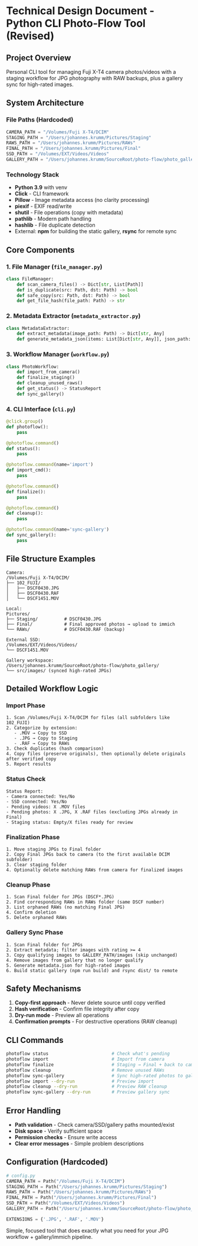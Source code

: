 # Technical Design Document - Python CLI Photo-Flow Tool (Revised)

## Project Overview
Personal CLI tool for managing Fuji X-T4 camera photos/videos with a staging workflow for JPG photography with RAW backups, plus a gallery sync for high-rated images.

## System Architecture

### File Paths (Hardcoded)
```python
CAMERA_PATH = "/Volumes/Fuji X-T4/DCIM"
STAGING_PATH = "/Users/johannes.krumm/Pictures/Staging"
RAWS_PATH = "/Users/johannes.krumm/Pictures/RAWs"
FINAL_PATH = "/Users/johannes.krumm/Pictures/Final"
SSD_PATH = "/Volumes/EXT/Videos/Videos"
GALLERY_PATH = "/Users/johannes.krumm/SourceRoot/photo-flow/photo_gallery/src"
```

### Technology Stack
- **Python 3.9** with venv
- **Click** - CLI framework
- **Pillow** - Image metadata access (no clarity processing)
- **piexif** - EXIF read/write
- **shutil** - File operations (copy with metadata)
- **pathlib** - Modern path handling
- **hashlib** - File duplicate detection
- External: **npm** for building the static gallery, **rsync** for remote sync

## Core Components

### 1. File Manager (`file_manager.py`)
```python
class FileManager:
    def scan_camera_files() -> Dict[str, List[Path]]
    def is_duplicate(src: Path, dst: Path) -> bool
    def safe_copy(src: Path, dst: Path) -> bool
    def get_file_hash(file_path: Path) -> str
```

### 2. Metadata Extractor (`metadata_extractor.py`)
```python
class MetadataExtractor:
    def extract_metadata(image_path: Path) -> Dict[str, Any]
    def generate_metadata_json(items: List[Dict[str, Any]], json_path: Path) -> bool
```

### 3. Workflow Manager (`workflow.py`)
```python
class PhotoWorkflow:
    def import_from_camera()
    def finalize_staging()
    def cleanup_unused_raws()
    def get_status() -> StatusReport
    def sync_gallery()
```

### 4. CLI Interface (`cli.py`)
```python
@click.group()
def photoflow():
    pass

@photoflow.command()
def status():
    pass

@photoflow.command(name='import')
def import_cmd():
    pass

@photoflow.command()
def finalize():
    pass

@photoflow.command()
def cleanup():
    pass

@photoflow.command(name='sync-gallery')
def sync_gallery():
    pass
```

## File Structure Examples
```
Camera:
/Volumes/Fuji X-T4/DCIM/
├── 102_FUJI/
│   ├── DSCF0430.JPG
│   ├── DSCF0430.RAF
│   └── DSCF1451.MOV

Local:
Pictures/
├── Staging/          # DSCF0430.JPG
├── Final/            # Final approved photos → upload to immich
└── RAWs/             # DSCF0430.RAF (backup)

External SSD:
/Volumes/EXT/Videos/Videos/
└── DSCF1451.MOV

Gallery workspace:
/Users/johannes.krumm/SourceRoot/photo-flow/photo_gallery/
└── src/images/ (synced high‑rated JPGs)
```

## Detailed Workflow Logic

### Import Phase
```
1. Scan /Volumes/Fuji X-T4/DCIM for files (all subfolders like 102_FUJI)
2. Categorize by extension:
   - .MOV → Copy to SSD
   - .JPG → Copy to Staging
   - .RAF → Copy to RAWs
3. Check duplicates (hash comparison)
4. Copy files (preserve originals), then optionally delete originals after verified copy
5. Report results
```

### Status Check
```
Status Report:
- Camera connected: Yes/No
- SSD connected: Yes/No  
- Pending videos: X .MOV files
- Pending photos: X .JPG, X .RAF files (excluding JPGs already in Final)
- Staging status: Empty/X files ready for review
```

### Finalization Phase
```
1. Move staging JPGs to Final folder
2. Copy Final JPGs back to camera (to the first available DCIM subfolder)
3. Clear staging folder
4. Optionally delete matching RAWs from camera for finalized images
```

### Cleanup Phase
```
1. Scan Final folder for JPGs (DSCF*.JPG)
2. Find corresponding RAWs in RAWs folder (same DSCF number)
3. List orphaned RAWs (no matching Final JPG)
4. Confirm deletion
5. Delete orphaned RAWs
```

### Gallery Sync Phase
```
1. Scan Final folder for JPGs
2. Extract metadata; filter images with rating >= 4
3. Copy qualifying images to GALLERY_PATH/images (skip unchanged)
4. Remove images from gallery that no longer qualify
5. Generate metadata.json for high‑rated images
6. Build static gallery (npm run build) and rsync dist/ to remote
```

## Safety Mechanisms
1. **Copy-first approach** - Never delete source until copy verified
2. **Hash verification** - Confirm file integrity after copy
3. **Dry-run mode** - Preview all operations
4. **Confirmation prompts** - For destructive operations (RAW cleanup)

## CLI Commands

```bash
photoflow status                        # Check what's pending
photoflow import                        # Import from camera
photoflow finalize                      # Staging → Final + back to camera
photoflow cleanup                       # Remove unused RAWs
photoflow sync-gallery                  # Sync high-rated photos to gallery
photoflow import --dry-run              # Preview import
photoflow cleanup --dry-run             # Preview RAW cleanup
photoflow sync-gallery --dry-run        # Preview gallery sync
```

## Error Handling
- **Path validation** - Check camera/SSD/gallery paths mounted/exist
- **Disk space** - Verify sufficient space
- **Permission checks** - Ensure write access
- **Clear error messages** - Simple problem descriptions

## Configuration (Hardcoded)
```python
# config.py
CAMERA_PATH = Path("/Volumes/Fuji X-T4/DCIM")
STAGING_PATH = Path("/Users/johannes.krumm/Pictures/Staging")
RAWS_PATH = Path("/Users/johannes.krumm/Pictures/RAWs")
FINAL_PATH = Path("/Users/johannes.krumm/Pictures/Final")
SSD_PATH = Path("/Volumes/EXT/Videos/Videos")
GALLERY_PATH = Path("/Users/johannes.krumm/SourceRoot/photo-flow/photo_gallery/src")

EXTENSIONS = {'.JPG', '.RAF', '.MOV'}
```

Simple, focused tool that does exactly what you need for your JPG workflow + gallery/immich pipeline.